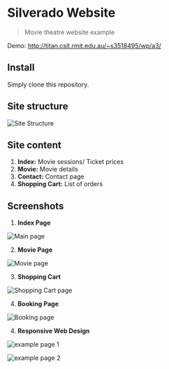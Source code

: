 Silverado Website
==================================================================================================================
> Movie theatre website example

Demo: http://titan.csit.rmit.edu.au/~s3518495/wp/a3/

## Install

Simply clone this repository.

## Site structure

![Site Structure](images/structure.png)

## Site content

1. **Index:** Movie sessions/ Ticket prices
2. **Movie:** Movie details
3. **Contact:** Contact page
4. **Shopping Cart:** List of orders

## Screenshots

1. **Index Page** 

![Main page](images/main.png)

2. **Movie Page**

![Movie page](images/movies.png)

3. **Shopping Cart**

![Shopping Cart page](images/shop_cart.png)

4. **Booking Page**

![Booking page](images/booking.png)

4. **Responsive Web Design**

![example page 1](images/responsive_1.PNG)

![example page 2](images/responsive_2.PNG)
